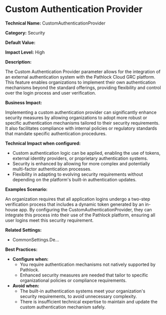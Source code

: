 # Custom Authentication Provider

**Technical Name:** CustomAuthenticationProvider 

**Category:** Security

**Default Value:**

**Impact Level:** High

**Description:**

The Custom Authentication Provider parameter allows for the integration of an external authentication system with the Pathlock Cloud GRC platform. This feature enables organizations to implement their own authentication mechanisms beyond the standard offerings, providing flexibility and control over the login process and user verification.

**Business Impact:**

Implementing a custom authentication provider can significantly enhance security measures by allowing organizations to adopt more robust or specific authentication mechanisms tailored to their security requirements. It also facilitates compliance with internal policies or regulatory standards that mandate specific authentication procedures.

**Technical Impact when configured:**

- Custom authentication logic can be applied, enabling the use of tokens, external identity providers, or proprietary authentication systems.
- Security is enhanced by allowing for more complex and potentially multi-factor authentication processes.
- Flexibility in adapting to evolving security requirements without depending on the platform's built-in authentication updates.

**Examples Scenario:**

An organization requires that all application logins undergo a two-step verification process that includes a dynamic token generated by an in-house app. By configuring the CustomAuthenticationProvider, they can integrate this process into their use of the Pathlock platform, ensuring all user logins meet this security requirement.

**Related Settings:**

- CommonSettings.De...

**Best Practices:** 

- **Configure when:**
  - You require authentication mechanisms not natively supported by Pathlock.
  - Enhanced security measures are needed that tailor to specific organizational policies or compliance requirements.
- **Avoid when:**
  - The built-in authentication systems meet your organization's security requirements, to avoid unnecessary complexity.
  - There is insufficient technical expertise to maintain and update the custom authentication mechanism safely.